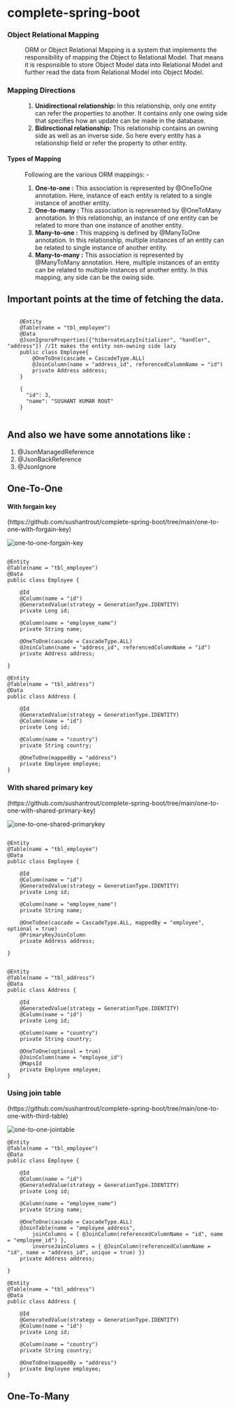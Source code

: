 # complete-spring-boot
<dl>
  <dt><h3>Object Relational Mapping</h3></dt>
  <dd>ORM or Object Relational Mapping is a system that implements the responsibility of mapping the Object to Relational Model. That means it is responsible to store Object Model data into Relational Model and further read the data from Relational Model into Object Model.</dd>
  <dt><h3>Mapping Directions</h3></dt>
  <dd>
    <ol>
      <li><b>Unidirectional relationship: </b> In this relationship, only one entity can refer the properties to another. It contains only one owing side that specifies how an update can be made in the database.</li>
      <li><b>Bidirectional relationship: </b>This relationship contains an owning side as well as an inverse side. So here every entity has a relationship field or refer the property to other entity.</li>
    </ol>
  </dd>

  <dt>
    <h4>Types of Mapping</h4>
  </dt>
  <dd>
    Following are the various ORM mappings: -<br>
    <ol>
      <li><b>One-to-one   :</b> This association is represented by @OneToOne annotation. Here, instance of each entity is related to a single instance of another entity.</li>
      <li><b>One-to-many  :</b> This association is represented by @OneToMany annotation. In this relationship, an instance of one entity can be related to more than one instance of another entity.</li>
      <li><b>Many-to-one  :</b> This mapping is defined by @ManyToOne annotation. In this relationship, multiple instances of an entity can be related to single instance of another entity.</li>
      <li><b>Many-to-many :</b> This association is represented by @ManyToMany annotation. Here, multiple instances of an entity can be related to multiple instances of another entity. In this mapping, any side can be the owing side.</li>
    </ol>
  </dd>
</dl>

<h2>
Important points at the time of fetching the data.
</h2>


```

	@Entity
	@Table(name = "tbl_employee")
	@Data
	@JsonIgnoreProperties({"hibernateLazyInitializer", "handler", "address"}) //It makes the entity non-owning side lazy
	public class Employee{
		@OneToOne(cascade = CascadeType.ALL)
		@JoinColumn(name = "address_id", referencedColumnName = "id")
		private Address address;
	}
	
	{
	  "id": 3,
	  "name": "SUSHANT KUMAR ROUT"
	}
	
```

<h2>And also we have some annotations like : </h2>
<ol>
	<li>@JsonManagedReference</li>
	<li>@JsonBackReference</li>
	<li>@JsonIgnore</li>
</ol>

<h2>One-To-One</h2>
<h4>With forgain key</h4> (https://github.com/sushantrout/complete-spring-boot/tree/main/one-to-one-with-forgain-key)

![one-to-one-forgain-key](https://user-images.githubusercontent.com/38247082/185732218-73b1777e-869d-4b20-b8e7-4b0af696b4be.png)

```

@Entity
@Table(name = "tbl_employee")
@Data
public class Employee {

	@Id
	@Column(name = "id")
	@GeneratedValue(strategy = GenerationType.IDENTITY)
	private Long id;

	@Column(name = "employee_name")
	private String name;

	@OneToOne(cascade = CascadeType.ALL)
	@JoinColumn(name = "address_id", referencedColumnName = "id")
	private Address address;

}
```

```
@Entity
@Table(name = "tbl_address")
@Data
public class Address {
	
	@Id
	@GeneratedValue(strategy = GenerationType.IDENTITY)
	@Column(name = "id")
	private Long id;
	
	@Column(name = "country")
	private String country;
	
	@OneToOne(mappedBy = "address")
	private Employee employee;
}
```

<h3>With shared primary key</h3> (https://github.com/sushantrout/complete-spring-boot/tree/main/one-to-one-with-shared-primary-key)

![one-to-one-shared-primarykey](https://user-images.githubusercontent.com/38247082/185732406-803597d7-7fc2-426a-bba0-889d23b0236c.png)


```

@Entity
@Table(name = "tbl_employee")
@Data
public class Employee {

	@Id
	@Column(name = "id")
	@GeneratedValue(strategy = GenerationType.IDENTITY)
	private Long id;

	@Column(name = "employee_name")
	private String name;

	@OneToOne(cascade = CascadeType.ALL, mappedBy = "employee", optional = true)
	@PrimaryKeyJoinColumn
	private Address address;

}
```

```

@Entity
@Table(name = "tbl_address")
@Data
public class Address {
	
	@Id
	@GeneratedValue(strategy = GenerationType.IDENTITY)
	@Column(name = "id")
	private Long id;
	
	@Column(name = "country")
	private String country;
	
	@OneToOne(optional = true)
	@JoinColumn(name = "employee_id")
	@MapsId
	private Employee employee;
}

```

<h3>Using join table</h3> (https://github.com/sushantrout/complete-spring-boot/tree/main/one-to-one-with-third-table)

![one-to-one-jointable](https://user-images.githubusercontent.com/38247082/185731897-36029ed1-b064-41c5-a8bf-72c56b086dc6.png)


```
@Entity
@Table(name = "tbl_employee")
@Data
public class Employee {

	@Id
	@Column(name = "id")
	@GeneratedValue(strategy = GenerationType.IDENTITY)
	private Long id;

	@Column(name = "employee_name")
	private String name;

	@OneToOne(cascade = CascadeType.ALL)
	@JoinTable(name = "employee_address",
		joinColumns = { @JoinColumn(referencedColumnName = "id", name = "employee_id") },
		inverseJoinColumns = { @JoinColumn(referencedColumnName = "id", name = "address_id", unique = true) })
	private Address address;

}
```

```
@Entity
@Table(name = "tbl_address")
@Data
public class Address {
	
	@Id
	@GeneratedValue(strategy = GenerationType.IDENTITY)
	@Column(name = "id")
	private Long id;
	
	@Column(name = "country")
	private String country;
	
	@OneToOne(mappedBy = "address")
	private Employee employee;
}
```
<h2>One-To-Many</h2>

